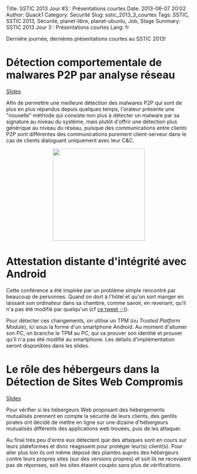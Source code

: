 Title: SSTIC 2013 Jour #3 : Présentations courtes
Date: 2013-06-07 20:02
Author: Quack1
Category: Securité
Slug: sstic_2013_3_courtes
Tags: SSTIC, SSTIC 2013, Sécurité, planet-libre, planet-ubuntu, Job, Stage
Summary:  SSTIC 2013 Jour 3 : Présentations courtes
Lang: fr

Dernière journée, dernières présentations courtes au SSTIC 2013!

# Détection comportementale de malwares P2P par analyse réseau

[Slides](https://www.sstic.org/media/SSTIC2013/SSTIC-actes/2013_short_han/SSTIC2013-Slides-2013_short_han-han.pdf)

Afin de permettre une meilleure détection des malwares P2P qui sont de plus en plus répandus depuis quelques temps, l'orateur présente une "nouvelle" méthode qui consiste non plus à détecter un malware par sa signature au niveau du système, mais plutôt d'offrir une détection plus générique au niveau du réseau, puisque des communications entre clients P2P sont différentes des communications purement client-serveur dans le cas de clients dialoguant uniquement avec leur C&C.

<div align=center><a href="static/upload/sstic_2013_3_malware_p2p.png"><img src="static/upload/sstic_2013_3_malware_p2p.png" align="center" width="250"/></a></div>

# Attestation distante d'intégrité avec Android

Cette conférence a été inspirée par un problème simple rencontré par beaucoup de personnes. Quand on dort à l'hôtel et qu'on sort manger en laissant son ordinateur dans sa chambre, comme savoir, en revenant, qu'il n'a pas été modifié par quelqu'un (cf [ce tweet ;-)](https://twitter.com/_Quack1/status/342990091679059968)).

Pour détecter ces changements, on utilise un TPM (ou _Trusted Platform Module_), ici sous la forme d'un smartphone Android. Au moment d'allumer son PC, on branche le TPM au PC, qui va prouver son identité et prouver qu'il n'a pas été modifié au smartphone. Les détails d'implémentation seront disponibles dans les slides.

# Le rôle des hébergeurs dans la Détection de Sites Web Compromis

[Slides](https://www.sstic.org/media/SSTIC2013/SSTIC-actes/2013_short_canali/SSTIC2013-Slides-2013_short_canali-canali.pdf)

Pour vérifier si les hébergeurs Web proposant des hébergements mutualisés prennent en compte la sécurité de leurs clients, des gentils pirates ont décidé de mettre en ligne sur une dizaine d'hébergeurs mutualisés différents des applications web trouées, puis de les attaquer.

Au final très peu d'entre eux détectent que des attaques sont en cours sur leurs plateformes et donc réagissent pour protéger leur(s) client(s). Pour aller plus loin ils ont même déposé des plaintes auprès des hébergeurs contre leurs propres sites (sur des versions propres) et soit ils ne recevaient pas de réponses, soit les sites étaient coupés sans plus de vérifications.